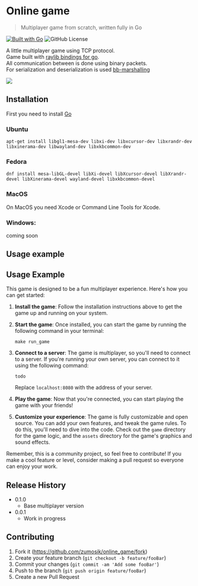 # Online game
> Multiplayer game from scratch, written fully in Go

[![Built with Go](https://img.shields.io/badge/Built%20with-Go-00ADD8.svg)](https://golang.org/)
![GitHub License](https://img.shields.io/github/license/zumosik/online_game)

A little multiplayer game using TCP protocol.  
Game built with [raylib bindings for go](https://github.com/gen2brain/raylib-go).  
All communication between is done using binary packets.  
For serialization and deserialization is used [bb-marshalling](https://github.com/zumosik/bb-marshaling)
 
![](header.png)

## Installation

First you need to install [Go](https://go.dev/dl/)

### Ubuntu
```shell
apt-get install libgl1-mesa-dev libxi-dev libxcursor-dev libxrandr-dev libxinerama-dev libwayland-dev libxkbcommon-dev
```

### Fedora
```shell
dnf install mesa-libGL-devel libXi-devel libXcursor-devel libXrandr-devel libXinerama-devel wayland-devel libxkbcommon-devel
```

### MacOS
On MacOS you need Xcode or Command Line Tools for Xcode.

### Windows:
coming soon

## Usage example

## Usage Example

This game is designed to be a fun multiplayer experience. Here's how you can get started:

1. **Install the game**: Follow the installation instructions above to get the game up and running on your system.

2. **Start the game**: Once installed, you can start the game by running the following command in your terminal:

    ```shell
    make run_game
    ```

3. **Connect to a server**: The game is multiplayer, so you'll need to connect to a server. If you're running your own server, you can connect to it using the following command:

    ```shell
    todo
    ```

   Replace `localhost:8080` with the address of your server.

4. **Play the game**: Now that you're connected, you can start playing the game with your friends!

5. **Customize your experience**: The game is fully customizable and open source. You can add your own features, and tweak the game rules. To do this, you'll need to dive into the code. Check out the `game` directory for the game logic, and the `assets` directory for the game's graphics and sound effects.

Remember, this is a community project, so feel free to contribute! If you make a cool feature or level, consider making a pull request so everyone can enjoy your work.

## Release History

* 0.1.0
    * Base multiplayer version 
* 0.0.1
    * Work in progress


## Contributing

1. Fork it (<https://github.com/zumosik/online_game/fork>)
2. Create your feature branch (`git checkout -b feature/fooBar`)
3. Commit your changes (`git commit -am 'Add some fooBar'`)
4. Push to the branch (`git push origin feature/fooBar`)
5. Create a new Pull Request

